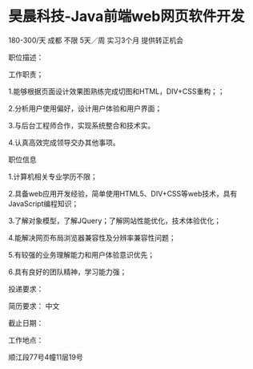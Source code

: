 # 昊晨科技-Java前端web网页软件开发

180-300/天 成都 不限 5天／周 实习3个月 提供转正机会

职位描述：

工作职责；

1.能够根据页面设计效果图熟练完成切图和HTML，DIV+CSS重构；；

2.分析用户使用偏好，设计用户体验和用户界面；

3.与后台工程师合作，实现系统整合和技术实。

4.认真高效完成领导交办其他事项。

职位信息

1.计算机相关专业学历不限；

2.具备web应用开发经验，简单使用HTML5、DIV+CSS等web技术，具有JavaScript编程知识；

3.了解对象模型，了解JQuery；了解网站性能优化，技术体验优化；

4.能解决网页布局浏览器兼容性及分辨率兼容性问题；

5.有较强的业务理解能力和用户体验意识优先；

6.具有良好的团队精神，学习能力强；

投递要求：

简历要求： 中文

截止日期：

工作地点：

顺江段77号4幢11层19号